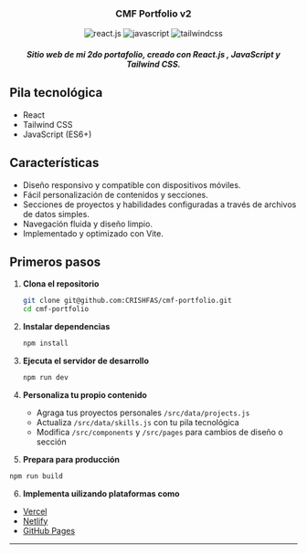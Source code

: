 <h3 align="center">CMF Portfolio v2</h3>

  <div align="center">
    <img src="https://img.shields.io/badge/-React_JS-black?style=for-the-badge&logoColor=white&logo=react&color=61DAFB" alt="react.js" />
    <img src="https://img.shields.io/badge/-JavaScript-black?style=for-the-badge&logoColor=white&logo=javascript&color=646CFF" alt="javascript" />
    <img src="https://img.shields.io/badge/-Tailwind_CSS-black?style=for-the-badge&logoColor=white&logo=tailwindcss&color=06B6D4" alt="tailwindcss" />
  </div>

<h5 align="center">Sitio web de mi 2do portafolio, creado con React.js , JavaScript y Tailwind CSS.</h5>

## Pila tecnológica

- React 
- Tailwind CSS
- JavaScript (ES6+)

## Características

- Diseño responsivo y compatible con dispositivos móviles.
- Fácil personalización de contenidos y secciones.
- Secciones de proyectos y habilidades configuradas a través de archivos de datos simples.
- Navegación fluida y diseño limpio.
- Implementado y optimizado con Vite.

## Primeros pasos

1. **Clona el repositorio**
   ```bash
   git clone git@github.com:CRISHFAS/cmf-portfolio.git
   cd cmf-portfolio
   ````

2. **Instalar dependencias**

   ```bash
   npm install
   ```

3. **Ejecuta el servidor de desarrollo**

   ```bash
   npm run dev
   ```

4. **Personaliza tu propio contenido**

   * Agraga tus proyectos personales `/src/data/projects.js`
   * Actualiza `/src/data/skills.js` con tu pila tecnológica
   * Modifica `/src/components` y `/src/pages` para cambios de diseño o sección

5. **Prepara para producción**

```bash
npm run build
```

6. **Implementa uilizando plataformas como**

* [Vercel](https://vercel.com/)
* [Netlify](https://www.netlify.com/)
* [GitHub Pages](https://pages.github.com/)

---
